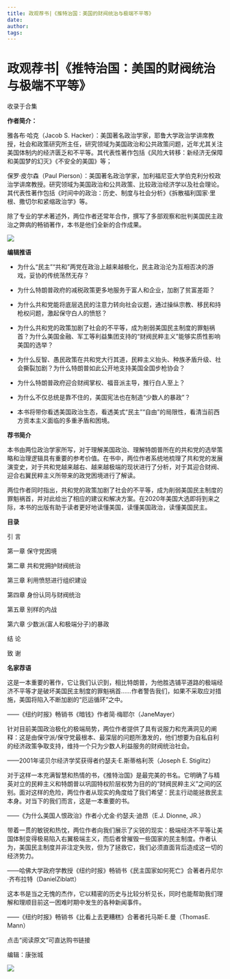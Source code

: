 ```yaml
---
title: 政观荐书|《推特治国：美国的财阀统治与极端不平等》
date: 
author: 
tags: 
---
```

# 政观荐书|《推特治国：美国的财阀统治与极端不平等》


收录于合集

**作者简介：**

雅各布·哈克（Jacob S.
Hacker）：美国著名政治学家，耶鲁大学政治学讲席教授，社会和政策研究所主任，研究领域为美国政治和公共政策问题，近年尤其关注美国体制内的经济匮乏和不平等。其代表性著作包括《风险大转移：新经济无保障和美国梦的幻灭》《不安全的美国》等；

  

保罗·皮尔森（Paul
Pierson）：美国著名政治学家，加利福尼亚大学伯克利分校政治学讲席教授。研究领域为美国政治和公共政策、比较政治经济学以及社会理论。其代表性著作包括《时间中的政治：历史、制度与社会分析》《拆散福利国家·里根、撒切尔和紧缩政治学》等。

  

除了专业的学术著述外，两位作者还常年合作，撰写了多部观察和批判美国民主政治之弊病的畅销著作，本书是他们全新的合作成果。

![](/images/228/2.jpeg)

  

**编辑推语**

  * 为什么“民主”“共和”两党在政治上越来越极化，民主政治沦为互相否决的游戏，妥协的传统荡然无存？  

  * 为什么特朗普政府的减税政策更多地服务于富人和企业，加剧了贫富差距？  

  * 为什么共和党能将底层选民的注意力转向社会议题，通过操纵宗教、移民和持枪权问题，激起保守白人的愤怒？  

  * 为什么共和党的政策加剧了社会的不平等，成为削弱美国民主制度的罪魁祸首？为什么美国金融、军工等利益集团支持的“财阀民粹主义”能够实质性影响美国的选举？

  

  * 为什么反智、愚民政策在共和党大行其道，民粹主义抬头、种族矛盾升级、社会撕裂加剧？为什么特朗普如此公开地支持美国全国步枪协会？  

  * 为什么特朗普政府迎合财阀掌权、福音派主导，推行白人至上？  

  * 为什么不仅总统是靠不住的，美国宪法也在制造“少数人的暴政”？  

  * 本书将带你看透美国政治生态，看透美式“民主”“自由”的局限性，看清当前西方资本主义面临的多重矛盾和困境。

  

 **荐书简介**

本书由两位政治学家所写，对于理解美国政治、理解特朗普所在的共和党的选举策略和治理逻辑具有重要的参考价值。在书中，两位作者系统地梳理了共和党的发展演变史，对于共和党越来越右、越来越极端的现状进行了分析，对于其迎合财阀、迎合右翼民粹主义所带来的政党困境进行了解读。

  

两位作者同时指出，共和党的政策加剧了社会的不平等，成为削弱美国民主制度的罪魁祸首，并对此给出了相应的建议和解决方案。在2020年美国大选即将到来之际，本书的出版有助于读者更好地读懂美国，读懂美国政治，读懂美国民主。

  

 **目录**

引 言

  

第一章 保守党困境

  

第二章 共和党拥护财阀统治

  

第三章 利用愤怒进行组织建设

  

第四章 身份认同与财阀统治

  

第五章 别样的内战

  

第六章 少数派(富人和极端分子)的暴政

  

结 论

  

致 谢

  

 **名家荐语**

这是一本重要的著作，它让我们认识到，相比特朗普，为他胜选铺平道路的极端经济不平等才是破坏美国民主制度的罪魁祸首……作者警告我们，如果不采取应对措施，美国将陷入不断加剧的“厄运循环”之中。  

  

——《纽约时报》畅销书《暗钱》作者简·梅耶尔（JaneMayer）

  

针对目前美国政治极化的极端局势，两位作者提供了具有说服力和充满洞见的阐释：这是由保守派/保守党最根本、最深层的问题所激发的，他们想要为自私自利的经济政策争取支持，维持一个只为少数人利益服务的财阀统治社会。

  

——2001年诺贝尔经济学奖获得者约瑟夫·E.斯蒂格利茨（Joseph E. Stiglitz）

  

对于这样一本充满智慧和热情的书，《推特治国》是最完美的书名。它明确了与精英对立的民粹主义和特朗普以巩固特权阶层权势为目的的“财阀民粹主义”之间的区别。面对这样的危险，两位作者从现实的角度给了我们希望：民主行动能拯救民主本身。对当下的我们而言，这是一本重要的书。

  

——《为什么美国人恨政治》作者小尤金·约瑟夫·迪昂（E.J. Dionne, JR.）

  

带着一贯的敏锐和热忱，两位作者向我们展示了尖锐的现实：极端经济不平等让美国体制变得极易陷入右翼极端主义，而后者曾摧毁一些国家的民主制度。作者认为，美国民主制度并非注定失败，但为了拯救它，我们必须直面背后造成这一切的经济势力。

  

——哈佛大学政府学教授《纽约时报》畅销书《民主国家如何死亡》合著者丹尼尔·齐布拉特（DanielZiblatt）

  

这本书是当之无愧的杰作，它以精密的历史与比较分析见长，同时也能帮助我们理解和理顺目前这一困难时期中发生的各种新闻事件。

  

——《纽约时报》畅销书《比看上去更糟糕》合著者托马斯·E.曼（ThomasE. Mann）

  

点击“阅读原文”可直达购书链接

编辑：康张城

  

![](/images/228/3.jpeg)

  

